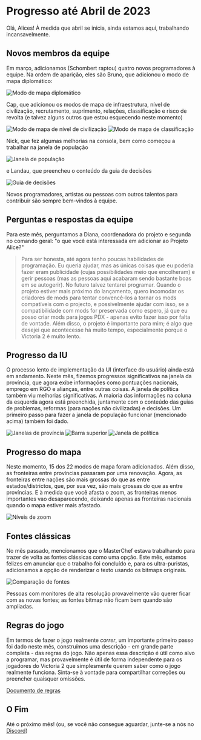 # Progresso até Abril de 2023

Olá, Alices! À medida que abril se inicia, ainda estamos aqui, trabalhando incansavelmente.

## Novos membros da equipe

Em março, adicionamos (Schombert raptou) quatro novos programadores à equipe. Na ordem de aparição, eles são Bruno, que adicionou o modo de mapa diplomático:

![Modo de mapa diplomático](./images/Diplomatic_Map_Mode.png)

Cap, que adicionou os modos de mapa de infraestrutura, nível de civilização, recrutamento, suprimento, relações, classificação e risco de revolta (e talvez alguns outros que estou esquecendo neste momento)

![Modo de mapa de nível de civilização](./images/Civilization_Level_Map_Mode.png)
![Modo de mapa de classificação](./images/Rank_Map_Mode.png)

Nick, que fez algumas melhorias na consola, bem como começou a trabalhar na janela de população

![Janela de população](./images/Population_Window_Start.png)

e Landau, que preencheu o conteúdo da guia de decisões

![Guia de decisões](./images/Populated_Decision_Tab_Landau.png)

Novos programadores, artistas ou pessoas com outros talentos para contribuir são sempre bem-vindos à equipe.

## Perguntas e respostas da equipe

Para este mês, perguntamos a Diana, coordenadora do projeto e segunda no comando geral: "o que você está interessada em adicionar ao Projeto Alice?"

> Para ser honesta, até agora tenho poucas habilidades de programação. Eu queria ajudar, mas as únicas coisas que eu poderia fazer eram publicidade (cujas possibilidades meio que encolheram) e gerir pessoas (mas as pessoas aqui acabaram sendo bastante boas em se autogerir). No futuro talvez tentarei programar. Quando o projeto estiver mais próximo do lançamento, quero incomodar os criadores de mods para tentar convencê-los a tornar os mods compatíveis com o projecto, e possivelmente ajudar com isso, se a compatibilidade com mods for preservada como espero, já que eu posso criar mods para jogos PDX - apenas evito fazer isso por falta de vontade. Além disso, o projeto é importante para mim; é algo que desejei que acontecesse há muito tempo, especialmente porque o Victoria 2 é muito lento.

## Progresso da IU

O processo lento de implementação da UI (interface do usuário) ainda está em andamento. Neste mês, fizemos progressos significativos na janela da província, que agora exibe informações como pontuações nacionais, emprego em RGO e alianças, entre outras coisas. A janela de política também viu melhorias significativas. A maioria das informações na coluna da esquerda agora está preenchida, juntamente com o conteúdo das guias de problemas, reformas (para nações não civilizadas) e decisões. Um primeiro passo para fazer a janela de população funcionar (mencionado acima) também foi dado.

![Janelas de província](./images/Province_and_Focus_Windows.png)
![Barra superior](./images/Top_Bar.png)
![Janela de política](./images/Political_Reforms_Window.png)

## Progresso do mapa

Neste momento, 15 dos 22 modos de mapa foram adicionados. Além disso, as fronteiras entre províncias passaram por uma renovação. Agora, as fronteiras entre nações são mais grossas do que as entre estados/districtos, que, por sua vez, são mais grossas do que as entre províncias. E à medida que você afasta o zoom, as fronteiras menos importantes vao desaparecendo, deixando apenas as fronteiras nacionais quando o mapa estiver mais afastado.

![Níveis de zoom](./images/Zoom_Levels.png)

## Fontes clássicas

No mês passado, mencionamos que o MasterChef estava trabalhando para trazer de volta as fontes clássicas como uma opção. Este mês, estamos felizes em anunciar que o trabalho foi concluído e, para os ultra-puristas, adicionamos a opção de renderizar o texto usando os bitmaps originais.

![Comparação de fontes](./images/Fonts_detail.png)

Pessoas com monitores de alta resolução provavelmente vão querer ficar com as novas fontes; as fontes bitmap não ficam bem quando são ampliadas.

## Regras do jogo

Em termos de fazer o jogo realmente *correr*, um importante primeiro passo foi dado neste mês, construímos uma descrição - em grande parte completa - das regras do jogo. Não apenas essa descrição é útil como alvo a programar, mas provavelmente é útil de forma independente para os jogadores do Victoria 2 que simplesmente querem saber como o jogo realmente funciona. Sinta-se à vontade para compartilhar correções ou preencher quaisquer omissões.

[Documento de regras](https://github.com/Nivaturimika/Katerina-Engine/blob/main/docs/rules.md)

## O Fim

Até o próximo mês! (ou, se você não consegue aguardar, junte-se a nós no [Discord](https://discord.gg/QUJExr4mRn))